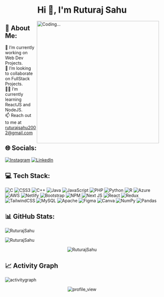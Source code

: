 <h1 align="center">Hi 👋, I'm Ruturaj Sahu</h1>
<a href="https://rutu-raj-portfolio.netlify.app/"/>
<img align="right" width="400" src="https://media4.giphy.com/media/NHvv0Bo3oGq1eTBDd1/giphy.gif?cid=ecf05e476uc24z5xhnlamk2ze7ueinva4a7bnm23e5t84zb6&rid=giphy.gif&ct=g" alt="Coding..." />
</a>


## 💫 About Me:
 🔭 I’m currently working on Web Dev Projects.<br>
 👯 I’m looking to collaborate on FullStack Projects.<br> 
 👨‍💻 I’m currently learning ReactJS and NodeJS.<br>
 📫 Reach out to me at ruturajsahu2002@gmail.com<br>


## 🌐 Socials:
[![Instagram](https://img.shields.io/badge/Instagram-%23E4405F.svg?logo=Instagram&logoColor=white)](https://instagram.com/ruturaj__10) [![LinkedIn](https://img.shields.io/badge/LinkedIn-%230077B5.svg?logo=linkedin&logoColor=white)](https://linkedin.com/in/www.linkedin.com/in/ruturaj-sahu-675a90225) 

## 💻 Tech Stack:
![C](https://img.shields.io/badge/c-%2300599C.svg?style=for-the-badge&logo=c&logoColor=white) ![CSS3](https://img.shields.io/badge/css3-%231572B6.svg?style=for-the-badge&logo=css3&logoColor=white) ![C++](https://img.shields.io/badge/c++-%2300599C.svg?style=for-the-badge&logo=c%2B%2B&logoColor=white) ![Java](https://img.shields.io/badge/java-%23ED8B00.svg?style=for-the-badge&logo=java&logoColor=white) ![JavaScript](https://img.shields.io/badge/javascript-%23323330.svg?style=for-the-badge&logo=javascript&logoColor=%23F7DF1E) ![PHP](https://img.shields.io/badge/php-%23777BB4.svg?style=for-the-badge&logo=php&logoColor=white) ![Python](https://img.shields.io/badge/python-3670A0?style=for-the-badge&logo=python&logoColor=ffdd54) ![R](https://img.shields.io/badge/r-%23276DC3.svg?style=for-the-badge&logo=r&logoColor=white) ![Azure](https://img.shields.io/badge/azure-%230072C6.svg?style=for-the-badge&logo=azure-devops&logoColor=white) ![AWS](https://img.shields.io/badge/AWS-%23FF9900.svg?style=for-the-badge&logo=amazon-aws&logoColor=white) ![Netlify](https://img.shields.io/badge/netlify-%23000000.svg?style=for-the-badge&logo=netlify&logoColor=#00C7B7) ![Bootstrap](https://img.shields.io/badge/bootstrap-%23563D7C.svg?style=for-the-badge&logo=bootstrap&logoColor=white) ![NPM](https://img.shields.io/badge/NPM-%23000000.svg?style=for-the-badge&logo=npm&logoColor=white) ![Next JS](https://img.shields.io/badge/Next-black?style=for-the-badge&logo=next.js&logoColor=white) ![React](https://img.shields.io/badge/react-%2320232a.svg?style=for-the-badge&logo=react&logoColor=%2361DAFB) ![Redux](https://img.shields.io/badge/redux-%23593d88.svg?style=for-the-badge&logo=redux&logoColor=white) ![TailwindCSS](https://img.shields.io/badge/tailwindcss-%2338B2AC.svg?style=for-the-badge&logo=tailwind-css&logoColor=white) ![MySQL](https://img.shields.io/badge/mysql-%2300f.svg?style=for-the-badge&logo=mysql&logoColor=white) ![Apache](https://img.shields.io/badge/apache-%23D42029.svg?style=for-the-badge&logo=apache&logoColor=white) 	![Figma](https://img.shields.io/badge/figma-%23F24E1E.svg?style=for-the-badge&logo=figma&logoColor=white) ![Canva](https://img.shields.io/badge/Canva-%2300C4CC.svg?style=for-the-badge&logo=Canva&logoColor=white) ![NumPy](https://img.shields.io/badge/numpy-%23013243.svg?style=for-the-badge&logo=numpy&logoColor=white) ![Pandas](https://img.shields.io/badge/pandas-%23150458.svg?style=for-the-badge&logo=pandas&logoColor=white)

## 📊 GitHub Stats:

<p><img align="center" src="https://github-readme-stats.vercel.app/api?username=ruturaj1009&theme=tokyonight&hide_border=false&include_all_commits=true&count_private=true" alt="RuturajSahu" /></p>
<p><img align="center" src="https://github-readme-streak-stats.herokuapp.com/?user=ruturaj1009&theme=tokyonight&hide_border=false" alt="RuturajSahu" /></p>
<p align="center" margin="10"><img  src="https://github-readme-stats.vercel.app/api/top-langs/?username=ruturaj1009&theme=tokyonight&hide_border=false&include_all_commits=true&count_private=true&layout=compact&hide_progress=true" alt="RuturajSahu" /></p>


## 📈 Activity Graph
<p><img align="center" src="https://github-readme-activity-graph.cyclic.app/graph?username=ruturaj1009&bg_color=1a1b27&color=37bcad&line=6fa4fc&point=37bcad&area=true&hide_border=true" alt="activitygraph"/><p/>



<p align="center"><img align="center" src="https://visitcount.itsvg.in/api?id=ruturaj1009&icon=0&color=1" alt="profile_view" /> </p>
